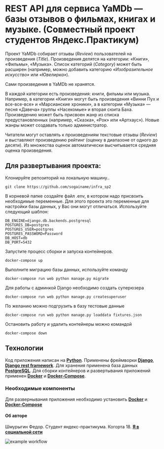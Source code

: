 # REST API для сервиса YaMDb — базы отзывов о фильмах, книгах и музыке. (Совместный проект студентов Яндекс.Практикум)

Проект YaMDb собирает отзывы (*Review*) пользователей на произведения (*Title*). Произведения делятся на категории: «Книги», «Фильмы», «Музыка». Список категорий (*Category*) может быть расширен (например, можно добавить категорию *«Изобразительное искусство»* или *«Ювелирка»*).

Сами произведения в YaMDb не хранятся.

В каждой категории есть произведения: книги, фильмы или музыка. Например, в категории «Книги» могут быть произведения «Винни Пух и все-все-все» и «Марсианские хроники», а в категории «Музыка» — песня «Давеча» группы «Насекомые» и вторая сюита Баха. Произведению может быть присвоен жанр из списка предустановленных (например, «Сказка», «Рок» или «Артхаус»). Новые жанры может создавать только администратор.

Читатели могут оставлять к произведениям текстовые отзывы (*Review*) и выставляют произведению рейтинг (оценку в диапазоне от одного до десяти). Из множества оценок автоматически высчитывается средняя оценка произведения.

## Для развертывания проекта:

Клонируйте репозиторий на локальную машину..
```
git clone https://github.com/sogainame/infra_sp2
```
В корневой папке создайте файл .env, в котором надо присвоить необходимые переменные. Для этого проекта это переменные для настройки базы данных, у Вас они могут отличаться. Используйте следующий шаблон:
```
DB_ENGINE=django.db.backends.postgresql 
POSTGRES_DB=postgres 
POSTGRES_USER=postgres 
POSTGRES_PASSWORD=Password
DB_HOST=db 
DB_PORT=5432
```
Запустите процесс сборки и запуска контейнеров.
```
docker-compose up
```
Выполните миграцию базы данных, используйте команду
```
docker-compose run web python manage.py migrate
```
Для работы с админкой Django необходимо создать суперюзера
```
docker-compose run web python manage.py createsuperuser
```
По желанию можно подгрузить в базу тестовые данные
```
docker-compose run web python manage.py loaddata fixtures.json
```
Остановить работу и удалить контейнеры можно командой
```
docker-compose down
```

## Технологии
Код приложения написан на **[Python](https://www.python.org/)**. Применены фреймворки **[Django](https://www.djangoproject.com/)**, **[Django rest framework](https://www.django-rest-framework.org/)**. Для хранения применена база данных **[PostgreSQL](https://www.postgresql.org/)**.
Для сборки контейнеров и развертывания приложений применен **[Docker](https://www.docker.com/)** и **[Docker-Compose](https://docs.docker.com/compose/)**.

### Необходимые компоненты

Для развернывания приложения необходимо установить **[Docker](https://docs.docker.com/engine/install/)** и **[Docker-Compose](https://docs.docker.com/compose/install/)**

#### Об авторе

Шмурыгин Федор. Студент яндекс-практикума. Когорта 18. **[Я в социальной сети](https://www.facebook.com/profile.php?id=100005098304501)**

![example workflow](https://github.com/sogainame/yamdb_final/actions/workflows/yamdb_workflow.yaml/badge.svg)
